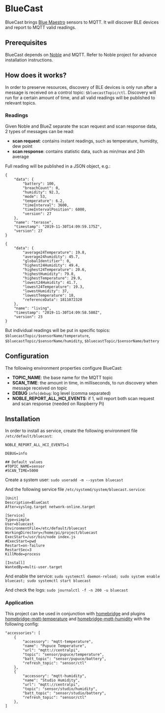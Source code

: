 BlueCast
========

BlueCast brings [Blue Maestro](https://bluemaestro.com/home) sensors to MQTT.
It will discover BLE devices and report to MQTT valid readings.


## Prerequisites

BlueCast depends on [Noble](https://github.com/abandonware/noble) and MQTT. Refer to Noble project for advance installation instructions.


## How does it works?

In order to preserve resources, discovery of BLE devices is only run after a message is received on a control topic: `$bluecastTopic/ctl`.
Discovery will run for a certain amount of time, and all valid readings will be published to relevant topics.


### Readings

Given Noble and BlueZ separate the scan request and scan response data, 2 types of messages can be read:

- **scan request**: contains instant readings, such as temperature, humidity, dew point
- **scan response**: contains statistic data, such as min/max and 24h average

Full reading will be published in a JSON object, e.g.:

```
{
	"data": {
		"battery": 100,
		"breachCount": 0,
		"humidity": 92.3,
		"mode": 53,
		"temperature": 6.2,
		"timeInterval": 3600,
		"timeIntervalPosition": 6000,
		"version": 27
	},
	"name": "terasse",
	"timestamp": "2019-11-30T14:09:59.175Z",
	"version": 27
}
```
```
{
	"data": {
		"average24Temperature": 19.8,
		"average24humidity": 45.7,
		"globalIdentifier": 0,
		"highest24Humidity": 49.4,
		"highest24Temperature": 20.6,
		"highestHumidity": 79.8,
		"highestTemperature": 29.9,
		"lowest24Humidity": 41.7,
		"lowest24Temperature": 19.3,
		"lowestHumidity": 37,
		"lowestTemperature": 18,
		"referenceData": 1811072320
	},
	"name": "living",
	"timestamp": "2019-11-30T14:09:58.580Z",
	"version": 23
}
```

But individual readings will be put in specific topics:
`$bluecastTopic/$sensorName/temperature`, `$bluecastTopic/$sensorName/humidity`, `$bluecastTopic/$sensorName/battery`


## Configuration

The following environment properties configure BlueCast:

- **TOPIC_NAME**: the base name for the MQTT topic
- **SCAN_TIME**: the amount in time, in milliseconds, to run discovery when message received on topic
- **DEBUG** `info|debug`: log level (comma separated)
- **NOBLE_REPORT_ALL_HCI_EVENTS**: if 1, will report both scan request and scan response (needed on Raspberry Pi)


## Installation

In order to install as service, create the following environment file `/etc/default/bluecast`:
```
NOBLE_REPORT_ALL_HCI_EVENTS=1

DEBUG=info

## Default values
#TOPIC_NAME=sensor
#SCAN_TIME=5000
```

Create a system user: `sudo useradd -m --system bluecast`

And the following service file `/etc/systemd/system/bluecast.service`:
```
[Unit]
Description=BlueCast
After=syslog.target network-online.target

[Service]
Type=simple
User=bluecast
EnvironmentFile=/etc/default/bluecast
WorkingDirectory=/home/pi/project/bluecast
ExecStart=/usr/bin/node index.js
#ExecStart=pwd
Restart=on-failure
RestartSec=3
KillMode=process

[Install]
WantedBy=multi-user.target
```

And enable the service: `sudo systemctl daemon-reload; sudo system enable bluecast; sudo systemctl start bluecast`

And check the logs: `sudo journalctl -f -n 200 -u bluecast`


### Application

This project can be used in conjunction with [homebridge](https://github.com/nfarina/homebridge) and plugins
[homebridge-mqtt-temperature](https://github.com/mcchots/homebridge-mqtt-temperature) and
[homebridge-mqtt-humidity](https://github.com/mcchots/homebridge-mqtt-humidity) with the following config:

```
"accessories": [
	{
		"accessory": "mqtt-temperature",
		"name": "Pupuce Temperature",
		"url": "mqtt://centralpi",
		"topic": "sensor/pupuce/temperature",
		"batt_topic": "sensor/pupuce/battery",
		"refresh_topic": "sensor/ctl"
	},
	{
		"accessory": "mqtt-humidity",
		"name": "Studio Humidity",
		"url": "mqtt://centralpi",
		"topic": "sensor/studio/humidity",
		"batt_topic": "sensor/studio/battery",
		"refresh_topic": "sensor/ctl"
	},
]
```